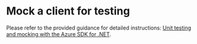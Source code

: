 # Mock a client for testing

Please refer to the provided guidance for detailed instructions: [Unit testing and mocking with the Azure SDK for .NET](https://learn.microsoft.com/dotnet/azure/sdk/unit-testing-mocking?tabs=csharp).
